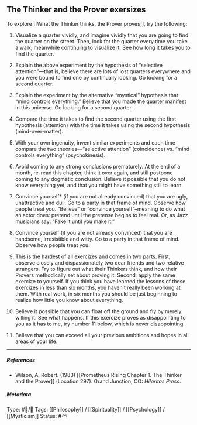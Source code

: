 ## The Thinker and the Prover exersizes  # 

To explore [[What the Thinker thinks, the Prover proves]], try the following: 

1. Visualize a quarter vividly, and imagine vividly that you are going to find the quarter 
   on the street. Then, look for the quarter every time you take a walk, meanwhile continuing to visualize it. See how long it takes you to find the quarter. 

2. Explain the above experiment by the hypothesis of “selective attention”—that is, believe there are lots of lost quarters everywhere and you were bound to find one by continually looking. Go looking for a second quarter. 

3. Explain the experiment by the alternative “mystical” hypothesis that “mind controls everything.” Believe that you made the quarter manifest in this universe. Go looking for a second quarter. 

4. Compare the time it takes to find the second quarter using the first hypothesis (attention) with the time it takes using the second hypothesis (mind-over-matter).

5. With your own ingenuity, invent similar experiments and each time compare the two theories—“selective attention” (coincidence) vs. “mind controls everything” (psychokinesis). 

6. Avoid coming to any strong conclusions prematurely. At the end of a month, re-read this chapter, think it over again, and still postpone coming to any dogmatic conclusion. Believe it possible that you do not know everything yet, and that you might have something still to learn. 

7. Convince yourself* (if you are not already convinced) that you are ugly, unattractive and dull. Go to a party in that frame of mind. Observe how people treat you. “Believe” or “convince yourself”–meaning to do what an actor does: pretend until the pretense begins to feel real. Or, as Jazz musicians say: “Fake it until you make it.” 

8. Convince yourself (if you are not already convinced) that you are handsome, irresistible and witty. Go to a party in that frame of mind. Observe how people treat you. 

9. This is the hardest of all exercizes and comes in two parts. First, observe closely and dispassionately two dear friends and two relative strangers. Try to figure out what their Thinkers think, and how their Provers methodically set about proving it. Second, apply the same exercize to yourself. If you think you have learned the lessons of these exercizes in less than six months, you haven’t really been working at them. With real work, in six months you should be just beginning to realize how little you know about everything.

10. Believe it possible that you can float off the ground and fly by merely willing it. See what happens. If this exercize proves as disappointing to you as it has to me, try number 11 below, which is never disappointing.

11. Believe that you can exceed all your previous ambitions and hopes in all areas of your life.

___

##### References

- Wilson, A. Robert. (1983) [[Prometheus Rising Chapter 1. The Thinker and the Prover]] (Location 297). Grand Junction, CO: _Hilaritas Press_.

##### Metadata

Type: #🔵/🔵 
Tags: [[Philosophy]] / [[Spirituality]] / [[Psychology]] / [[Mysticism]] 
Status: #⛅️ 